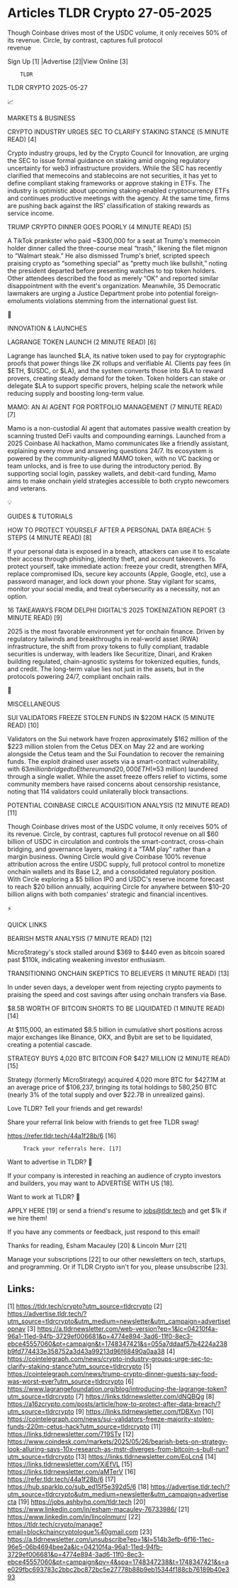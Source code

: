 # Articles TLDR Crypto 27-05-2025

Though Coinbase drives most of the USDC volume, it only receives 50%
of its revenue. Circle, by contrast, captures full protocol
revenue ‌ ‌ ‌ ‌ ‌ ‌ ‌ ‌ ‌ ‌ ‌ ‌ ‌ ‌ ‌ ‌ ‌ ‌ ‌ ‌ ‌ ‌ ‌ ‌ ‌ ‌  ‌ ‌ ‌ ‌ ‌ ‌ ‌ ‌ ‌ ‌ ‌ ‌ ‌ ‌ ‌ ‌ ‌ ‌ ‌ ‌ ‌ ‌ ‌ ‌ ‌ ‌ 


 Sign Up [1] |Advertise [2]|View Online [3] 

		TLDR 

TLDR CRYPTO 2025-05-27

📈 

MARKETS & BUSINESS

 CRYPTO INDUSTRY URGES SEC TO CLARIFY STAKING STANCE (5 MINUTE READ)
[4] 

 Crypto industry groups, led by the Crypto Council for Innovation, are
urging the SEC to issue formal guidance on staking amid ongoing
regulatory uncertainty for web3 infrastructure providers. While the
SEC has recently clarified that memecoins and stablecoins are not
securities, it has yet to define compliant staking frameworks or
approve staking in ETFs. The industry is optimistic about upcoming
staking-enabled cryptocurrency ETFs and continues productive meetings
with the agency. At the same time, firms are pushing back against the
IRS' classification of staking rewards as service income. 

 TRUMP CRYPTO DINNER GOES POORLY (4 MINUTE READ) [5] 

 A TikTok prankster who paid ~$300,000 for a seat at Trump's memecoin
holder dinner called the three-course meal “trash,” likening the
filet mignon to “Walmart steak.” He also dismissed Trump's brief,
scripted speech praising crypto as “something special” as
“pretty much like bullshit,” noting the president departed before
presenting watches to top token holders. Other attendees described the
food as merely “OK” and reported similar disappointment with the
event's organization. Meanwhile, 35 Democratic lawmakers are urging a
Justice Department probe into potential foreign-emoluments violations
stemming from the international guest list. 

🚀 

INNOVATION & LAUNCHES

 LAGRANGE TOKEN LAUNCH (2 MINUTE READ) [6] 

 Lagrange has launched $LA, its native token used to pay for
cryptographic proofs that power things like ZK rollups and verifiable
AI. Clients pay fees (in $ETH, $USDC, or $LA), and the system converts
those into $LA to reward provers, creating steady demand for the
token. Token holders can stake or delegate $LA to support specific
provers, helping scale the network while reducing supply and boosting
long-term value. 

 MAMO: AN AI AGENT FOR PORTFOLIO MANAGEMENT (7 MINUTE READ) [7] 

 Mamo is a non-custodial AI agent that automates passive wealth
creation by scanning trusted DeFi vaults and compounding earnings.
Launched from a 2025 Coinbase AI hackathon, Mamo communicates like a
friendly assistant, explaining every move and answering questions
24/7. Its ecosystem is powered by the community-aligned MAMO token,
with no VC backing or team unlocks, and is free to use during the
introductory period. By supporting social login, passkey wallets, and
debit-card funding, Mamo aims to make onchain yield strategies
accessible to both crypto newcomers and veterans. 

💡 

GUIDES & TUTORIALS

 HOW TO PROTECT YOURSELF AFTER A PERSONAL DATA BREACH: 5 STEPS (4
MINUTE READ) [8] 

 If your personal data is exposed in a breach, attackers can use it to
escalate their access through phishing, identity theft, and account
takeovers. To protect yourself, take immediate action: freeze your
credit, strengthen MFA, replace compromised IDs, secure key accounts
(Apple, Google, etc), use a password manager, and lock down your
phone. Stay vigilant for scams, monitor your social media, and treat
cybersecurity as a necessity, not an option. 

 16 TAKEAWAYS FROM DELPHI DIGITAL'S 2025 TOKENIZATION REPORT (3 MINUTE
READ) [9] 

 2025 is the most favorable environment yet for onchain finance.
Driven by regulatory tailwinds and breakthroughs in real-world asset
(RWA) infrastructure, the shift from proxy tokens to fully compliant,
tradable securities is underway, with leaders like Securitize, Dinari,
and Kraken building regulated, chain-agnostic systems for tokenized
equities, funds, and credit. The long-term value lies not just in the
assets, but in the protocols powering 24/7, compliant onchain rails. 

🦄 

MISCELLANEOUS

 SUI VALIDATORS FREEZE STOLEN FUNDS IN $220M HACK (5 MINUTE READ) [10]


 Validators on the Sui network have frozen approximately $162 million
of the $223 million stolen from the Cetus DEX on May 22 and are
working alongside the Cetus team and the Sui Foundation to recover the
remaining funds. The exploit drained user assets via a smart-contract
vulnerability, with $63 million bridged to Ethereum and 20,000 ETH
(≈$53 million) laundered through a single wallet. While the asset
freeze offers relief to victims, some community members have raised
concerns about censorship resistance, noting that 114 validators could
unilaterally block transactions. 

 POTENTIAL COINBASE CIRCLE ACQUISITION ANALYSIS (12 MINUTE READ) [11] 

 Though Coinbase drives most of the USDC volume, it only receives 50%
of its revenue. Circle, by contrast, captures full protocol revenue on
all $60 billion of USDC in circulation and controls the
smart-contract, cross-chain bridging, and governance layers, making it
a “TAM play” rather than a margin business. Owning Circle would
give Coinbase 100% revenue attribution across the entire USDC supply,
full protocol control to monetize onchain wallets and its Base L2, and
a consolidated regulatory position. With Circle exploring a $5 billion
IPO and USDC's reserve income forecast to reach $20 billion annually,
acquiring Circle for anywhere between $10–20 billion aligns with
both companies' strategic and financial incentives. 

⚡ 

QUICK LINKS

 BEARISH MSTR ANALYSIS (7 MINUTE READ) [12] 

 MicroStrategy's stock stalled around $369 to $440 even as bitcoin
soared past $110k, indicating weakening investor enthusiasm. 

 TRANSITIONING ONCHAIN SKEPTICS TO BELIEVERS (1 MINUTE READ) [13] 

 In under seven days, a developer went from rejecting crypto payments
to praising the speed and cost savings after using onchain transfers
via Base. 

 $8.5B WORTH OF BITCOIN SHORTS TO BE LIQUIDATED (1 MINUTE READ) [14] 

 At $115,000, an estimated $8.5 billion in cumulative short positions
across major exchanges like Binance, OKX, and Bybit are set to be
liquidated, creating a potential cascade. 

 STRATEGY BUYS 4,020 BTC BITCOIN FOR $427 MILLION (2 MINUTE READ) [15]


 Strategy (formerly MicroStrategy) acquired 4,020 more BTC for $427.1M
at an average price of $106,237, bringing its total holdings to
580,250 BTC (nearly 3% of the total supply and over $22.7B in
unrealized gains). 

Love TLDR? Tell your friends and get rewards!

 Share your referral link below with friends to get free TLDR swag! 

 https://refer.tldr.tech/44a1f28b/6 [16] 

		 Track your referrals here. [17] 

Want to advertise in TLDR? 📰

 If your company is interested in reaching an audience of crypto
investors and builders, you may want to ADVERTISE WITH US [18]. 

Want to work at TLDR? 💼

 APPLY HERE [19] or send a friend's resume to jobs@tldr.tech and get
$1k if we hire them! 

 If you have any comments or feedback, just respond to this email! 

Thanks for reading, 
Esham Macauley [20] & Lincoln Murr [21] 

 Manage your subscriptions [22] to our other newsletters on tech,
startups, and programming. Or if TLDR Crypto isn't for you, please
unsubscribe [23]. 

 

Links:
------
[1] https://tldr.tech/crypto?utm_source=tldrcrypto
[2] https://advertise.tldr.tech/?utm_source=tldrcrypto&utm_medium=newsletter&utm_campaign=advertisetopnav
[3] https://a.tldrnewsletter.com/web-version?ep=1&lc=04210f4a-96a1-11ed-94fb-3729ef006681&p=4774e894-3ad6-11f0-8ec3-ebce45557060&pt=campaign&t=1748347421&s=055a7ddaaf57b4224a238b9fd774433e358752a3d43a99213d96f68490a0aa38
[4] https://cointelegraph.com/news/crypto-industry-groups-urge-sec-to-clarify-staking-stance?utm_source=tldrcrypto
[5] https://cointelegraph.com/news/trump-crypto-dinner-guests-say-food-was-worst-ever?utm_source=tldrcrypto
[6] https://www.lagrangefoundation.org/blog/introducing-the-lagrange-token?utm_source=tldrcrypto
[7] https://links.tldrnewsletter.com/dNQBQg
[8] https://a16zcrypto.com/posts/article/how-to-protect-after-data-breach/?utm_source=tldrcrypto
[9] https://links.tldrnewsletter.com/fDBXyn
[10] https://cointelegraph.com/news/sui-validators-freeze-majority-stolen-funds-220m-cetus-hack?utm_source=tldrcrypto
[11] https://links.tldrnewsletter.com/719STv
[12] https://www.coindesk.com/markets/2025/05/26/bearish-bets-on-strategy-look-alluring-says-10x-research-as-mstr-diverges-from-bitcoin-s-bull-run?utm_source=tldrcrypto
[13] https://links.tldrnewsletter.com/EoLcn4
[14] https://links.tldrnewsletter.com/XiEfVL
[15] https://links.tldrnewsletter.com/aMTerV
[16] https://refer.tldr.tech/44a1f28b/6
[17] https://hub.sparklp.co/sub_ed15f5e392d5/6
[18] https://advertise.tldr.tech/?utm_source=tldrcrypto&utm_medium=newsletter&utm_campaign=advertisecta
[19] https://jobs.ashbyhq.com/tldr.tech
[20] https://www.linkedin.com/in/esham-macauley-76733986/
[21] https://www.linkedin.com/in/lincolnmurr/
[22] https://tldr.tech/crypto/manage?email=blockchaincryptologue%40gmail.com
[23] https://a.tldrnewsletter.com/unsubscribe?ep=1&l=514b3efb-6f16-11ec-96e5-06b4694bee2a&lc=04210f4a-96a1-11ed-94fb-3729ef006681&p=4774e894-3ad6-11f0-8ec3-ebce45557060&pt=campaign&pv=4&spa=1748347238&t=1748347421&s=ae029fbc693783c2bbc2bc872bc5e27778b88b9eb15344f188cb76189b40e393